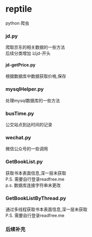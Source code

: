 # reptile
python 爬虫
### jd.py
爬取京东的相关数据的一些方法  
后续分类增加 以jd-开头
#### jd-getPrice.py
根据数据库中数据获取价格,保存  
### mysqlHelper.py
处理mysql数据库的一些方法
### busTime.py  
公交站点到达时间的记录  
### wechat.py
微信公众号的一些调用
### GetBookList.py
获取书本表面信息,深一层未获取   
P.S. 需要自行登录readfree.me  
p.s. 数据库连接字符串未更改
### GetBookListByThread.py
通过多线程获取书本表面信息,深一层未获取  
P.S. 需要自行登录readfree.me
### 后续补充
